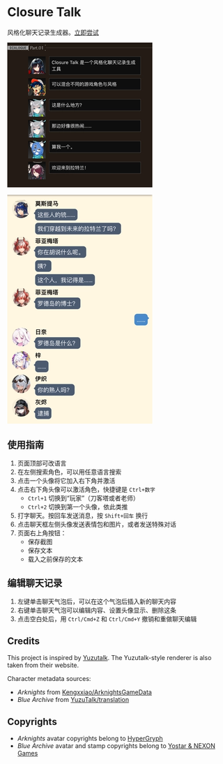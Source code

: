 # Closure Talk

风格化聊天记录生成器。[立即尝试](https://closuretalk.github.io)

![](readme/t1-cn.webp)

![](readme/t2-cn.webp)

## 使用指南

1. 页面顶部可改语言
1. 在左侧搜索角色，可以用任意语言搜索
1. 点击一个头像将它加入右下角并激活
1. 点击右下角头像可以激活角色，快捷键是 `Ctrl+数字`
    - `Ctrl+1` 切换到“玩家”（刀客塔或者老师）
    - `Ctrl+2` 切换到第一个头像，依此类推
1. 打字聊天。按回车发送消息，按 `Shift+回车` 换行
1. 点击聊天框左侧头像发送表情包和图片，或者发送特殊对话
1. 页面右上角按钮：
    - 保存截图
    - 保存文本
    - 载入之前保存的文本

## 编辑聊天记录

1. 左键单击聊天气泡后，可以在这个气泡后插入新的聊天内容
1. 右键单击聊天气泡可以编辑内容、设置头像显示、删除这条
1. 点击空白处后，用 `Ctrl/Cmd+Z` 和 `Ctrl/Cmd+Y` 撤销和重做聊天编辑

## Credits

This project is inspired by [Yuzutalk](https://www.yuzutalk.net). The Yuzutalk-style renderer is also taken from their website.

Character metadata sources:

- _Arknights_ from [Kengxxiao/ArknightsGameData](https://github.com/Kengxxiao/ArknightsGameData)
- _Blue Archive_ from [YuzuTalk/translation](https://github.com/YuzuTalk/translation)

## Copyrights

- _Arknights_ avatar copyrights belong to [HyperGryph](https://ak.hypergryph.com)
- _Blue Archive_ avatar and stamp copyrights belong to [Yostar & NEXON Games](https://bluearchive.jp)
